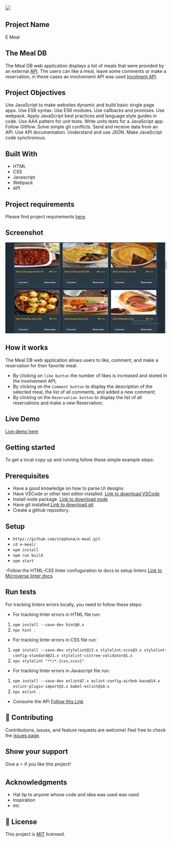 ![](https://img.shields.io/badge/Microverse-blueviolet)

## Project Name 

E Meal
## The Meal DB

The Meal DB web application displays a list of meals that were provided by an external [API](https://www.themealdb.com/api/json/v1/1/filter.php?a=British). The users can like a meal, leave some comments or make a reservation, in these cases an involvement API was used [Involment API](https://www.notion.so/Involvement-API-869e60b5ad104603aa6db59e08150270).

## Project Objectives

Use JavaScript to make websites dynamic and build basic single page apps.
Use ES6 syntax.
Use ES6 modules.
Use callbacks and promises.
Use webpack.
Apply JavaScript best practices and language style guides in code.
Use AAA pattern for unit tests.
Write units tests for a JavaScript app.
Follow Gitflow.
Solve simple git conflicts.
Send and receive data from an API.
Use API documentation.
Understand and use JSON.
Make JavaScript code synchronous.

## Built With

- HTML
- CSS
- Javascript 
- Webpack
- API

## Project requirements 
Please find project requirements [here](https://github.com/microverseinc/curriculum-javascript/blob/main/group-capstone/js_capstone.md). 

## Screenshot

![screenshot](./src/assets/images/meal-screnshot.png)

## How it works

The Meal DB web application allows users to like, comment, and make a reservation for their favorite meal.
* By clicking on `like button` the number of likes is increased and stored in the involvement API;
* By clicking on the `Comment button` to display the description of the selected meal, the list of all comments, and added a new comment;
* By clicking on the `Reservation button` to display the list of all reservations and make a new Reservation;


## Live Demo
[Live demo here](https://stephnna.github.io/e-meal/)

## Getting started
To get a local copy up and running follow these simple example steps:
## Prerequisites
- Have a good knowledge on how to parse UI designs
- Have VSCode or other text editor installed. [Link to download VSCode](https://code.visualstudio.com/download)
- Install node package. [Link to download node](https://nodejs.org/en/download/)
- Have git installed.[Link to download git](https://git-scm.com/downloads)
- Create a github repository.

## Setup
- `https://github.com/stephnna/e-meal.git`
- `cd e-meal/`
- `npm install`
- `npm run build`
- `npm start`

-Follow the HTML-CSS linter confuguration to docs to setup linters [Link to Microverse linter docs](https://github.com/microverseinc/linters-config)

## Run tests

For tracking linters errors locally, you need to follow these steps:
- For tracking linter errors in HTML file run:

1. `npm install --save-dev hint@6.x`
2. `npx hint .`

- For tracking linter errors in CSS file run:

1. `npm install --save-dev stylelint@13.x stylelint-scss@3.x stylelint-config-standard@21.x stylelint-csstree-validator@1.x`
2. `npx stylelint "**/*.{css,scss}"`

- For tracking linter errors in Javascript file run:

1. `npm install --save-dev eslint@7.x eslint-config-airbnb-base@14.x eslint-plugin-import@2.x babel-eslint@10.x`
2. `npx eslint .`


- Consume the API
[Follow this Link](https://www.notion.so/Involvement-API-869e60b5ad104603aa6db59e08150270)

## 🤝 Contributing

Contributions, issues, and feature requests are welcome!
Feel free to check the [issues page](../../issues/).

## Show your support

Give a ⭐️ if you like this project!

## Acknowledgments

- Hat tip to anyone whose code and idea was used was used
- Inspiration
- etc

## 📝 License

This project is [MIT](./MIT.md) licensed.

